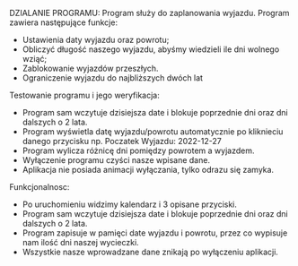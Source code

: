 DZIALANIE PROGRAMU:
Program służy do zaplanowania wyjazdu.
Program zawiera następujące funkcje:
- Ustawienia daty wyjazdu oraz powrotu;
- Obliczyć długość naszego wyjazdu, abyśmy wiedzieli ile dni wolnego wziąć;
- Zablokowanie wyjazdów przeszłych. 
- Ograniczenie wyjazdu do najbliższych dwóch lat



Testowanie programu i jego weryfikacja:

- Program sam wczytuje dzisiejsza date i blokuje poprzednie dni oraz dni dalszych o 2 lata.
- Program wyświetla datę wyjazdu/powrotu automatycznie po kliknieciu danego przycisku np. Poczatek Wyjazdu: 2022-12-27
- Program wylicza różnicę dni pomiędzy powrotem a wyjazdem.
- Wyłączenie programu czyści nasze wpisane dane.
- Aplikacja nie posiada animacji wyłączania, tylko odrazu się zamyka.



 Funkcjonalnosc:

- Po uruchomieniu widzimy kalendarz i 3 opisane przyciski.
- Program sam wczytuje dzisiejsza date i blokuje poprzednie dni oraz dni dalszych o 2 lata.
- Program zapisuje w pamięci date wyjazdu i powrotu, przez co wypisuje nam ilość dni naszej wycieczki.
- Wszystkie nasze wprowadzane dane znikają po wyłączeniu aplikacji.
